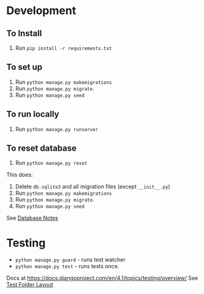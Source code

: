 # Development
## To Install

1. Run `pip install -r requirements.txt`

## To set up
1. Run `python manage.py makemigrations`
2. Run `python manage.py migrate`.
3. Run `python manage.py seed`

## To run locally

1. Run `python manage.py runserver`

## To reset database

1. Run `python manage.py reset`

This does:
1. Delete `db.sqlite3` and all migration files (except `__init__.py`)
2. Run `python manage.py makemigrations`
3. Run `python manage.py migrate`.
4. Run `python manage.py seed`

See [Database Notes](docs/Database%20Notes.md)


# Testing

- `python manage.py guard` - runs test watcher
- `python manage.py test` - runs tests once.

Docs at https://docs.djangoproject.com/en/4.1/topics/testing/overview/
See [Test Folder Layout](docs/Test%20Folder%20Layout.md)

